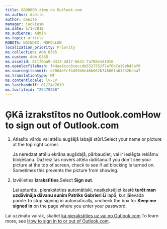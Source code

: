 ```yaml
---
title: 8000008 zīme no Outlook.com
ms.author: daeite
author: daeite
manager: jackiesm
ms.date: 5/1/2018
ms.audience: Admin
ms.topic: article
ROBOTS: NOINDEX, NOFOLLOW
localization_priority: Priority
ms.collection: Adm_O365
ms.custom: Adm_O365
ms.assetid: 811f0aa9-d413-4d17-b631-7a788e1d1916
ms.openlocfilehash: f44aa6ccc8ceccde5527552f7a76b7e19eb43af0
ms.sourcegitcommit: e2864efcfb493b6e46b662b746661a61232bdba7
ms.translationtype: MT
ms.contentlocale: lv-LV
ms.lasthandoff: 01/24/2019
ms.locfileid: "29479268"
---
```

# <a name="how-to-sign-out-of-outlookcom"></a><span data-ttu-id="f1998-102">ĢKā izrakstītos no Outlook.com</span><span class="sxs-lookup"><span data-stu-id="f1998-102">How to sign out of Outlook.com</span></span>

1. <span data-ttu-id="f1998-103">Atlasītu vārdu vai attēlu augšējā labajā stūrī.</span><span class="sxs-lookup"><span data-stu-id="f1998-103">Select your name or picture at the top right corner.</span></span>
    
    <span data-ttu-id="f1998-p101">Ja neredzat attēlu ekrāna augšdaļā, pārbaudiet, vai ir ieslēgta reklāmu bloķēšanu. Dažreiz tas novērš attēla rādīšanu.</span><span class="sxs-lookup"><span data-stu-id="f1998-p101">If you don't see your picture at the top of screen, check to see if ad blocking is turned on. Sometimes this prevents the picture from showing.</span></span>
    
2. <span data-ttu-id="f1998-106">Izvēlieties **Izrakstīties**.</span><span class="sxs-lookup"><span data-stu-id="f1998-106">Select **Sign out**.</span></span> 
    
    <span data-ttu-id="f1998-107">Lai apturētu, pierakstoties automātiski, neatķeksējiet kastē **turēt man uzdāvināja dāvanu sunim Patriks Gabrieri Li** lapā, kur jāievada parole.</span><span class="sxs-lookup"><span data-stu-id="f1998-107">To stop signing in automatically, uncheck the box for **Keep me signed in** on the page where you enter your password.</span></span> 
    
<span data-ttu-id="f1998-108">Lai uzzinātu vairāk, skatiet [kā pierakstīties uz vai no Outlook.com](https://go.microsoft.com/fwlink/p/?linkid=873113).</span><span class="sxs-lookup"><span data-stu-id="f1998-108">To learn more, see [How to sign in to or out of Outlook.com](https://go.microsoft.com/fwlink/p/?linkid=873113).</span></span>
  

